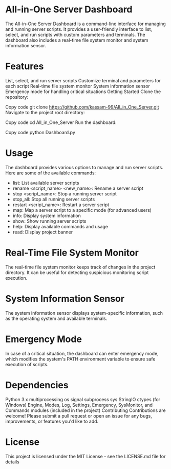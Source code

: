 # All-in-One Server Dashboard
The All-in-One Server Dashboard is a command-line interface for managing and running server scripts. It provides a user-friendly interface to list, select, and run scripts with custom parameters and terminals. The dashboard also includes a real-time file system monitor and system information sensor.

# Features
List, select, and run server scripts
Customize terminal and parameters for each script
Real-time file system monitor
System information sensor
Emergency mode for handling critical situations
Getting Started
Clone the repository:

Copy code
git clone https://github.com/kassam-99/All_in_One_Server.git
Navigate to the project root directory:

Copy code
cd All_in_One_Server
Run the dashboard:

Copy code
python Dashboard.py
# Usage
The dashboard provides various options to manage and run server scripts. Here are some of the available commands:

 - list: List available server scripts
 - rename <script_name> <new_name>: Rename a server script
 - stop <script_name>: Stop a running server script
 - stop_all: Stop all running server scripts
 - restart <script_name>: Restart a server script
 - map: Map a server script to a specific mode (for advanced users)
 - info: Display system information
 - show: Show running server scripts
 - help: Display available commands and usage
 - read: Display project banner

# Real-Time File System Monitor
The real-time file system monitor keeps track of changes in the project directory. It can be useful for detecting suspicious monitoring script execution.

# System Information Sensor
The system information sensor displays system-specific information, such as the operating system and available terminals.

# Emergency Mode
In case of a critical situation, the dashboard can enter emergency mode, which modifies the system's PATH environment variable to ensure safe execution of scripts.

# Dependencies
Python 3.x
multiprocessing
os
signal
subprocess
sys
StringIO
ctypes (for Windows)
Engine, Modes, Log, Settings, Emergency, SysMonitor, and Commands modules (included in the project)
Contributing
Contributions are welcome! Please submit a pull request or open an issue for any bugs, improvements, or features you'd like to add.

# License
This project is licensed under the MIT License - see the LICENSE.md file for details